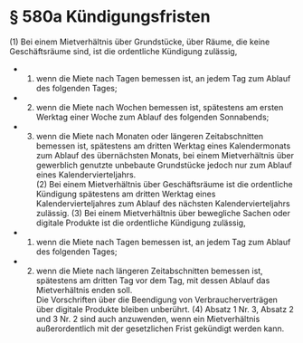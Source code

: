 # § 580a Kündigungsfristen
(1) Bei einem Mietverhältnis über Grundstücke, über Räume, die keine Geschäftsräume sind, ist die ordentliche Kündigung zulässig,
* 1. wenn die Miete nach Tagen bemessen ist, an jedem Tag zum Ablauf des folgenden Tages;
* 2. wenn die Miete nach Wochen bemessen ist, spätestens am ersten Werktag einer Woche zum Ablauf des folgenden Sonnabends;
* 3. wenn die Miete nach Monaten oder längeren Zeitabschnitten bemessen ist, spätestens am dritten Werktag eines Kalendermonats zum Ablauf des übernächsten Monats, bei einem Mietverhältnis über gewerblich genutzte unbebaute Grundstücke jedoch nur zum Ablauf eines Kalendervierteljahrs.  
(2) Bei einem Mietverhältnis über Geschäftsräume ist die ordentliche Kündigung spätestens am dritten Werktag eines Kalendervierteljahres zum Ablauf des nächsten Kalendervierteljahrs zulässig.
(3) Bei einem Mietverhältnis über bewegliche Sachen oder digitale Produkte ist die ordentliche Kündigung zulässig,
* 1. wenn die Miete nach Tagen bemessen ist, an jedem Tag zum Ablauf des folgenden Tages;
* 2. wenn die Miete nach längeren Zeitabschnitten bemessen ist, spätestens am dritten Tag vor dem Tag, mit dessen Ablauf das Mietverhältnis enden soll.  
Die Vorschriften über die Beendigung von Verbraucherverträgen über digitale Produkte bleiben unberührt.
(4) Absatz 1 Nr. 3, Absatz 2 und 3 Nr. 2 sind auch anzuwenden, wenn ein Mietverhältnis außerordentlich mit der gesetzlichen Frist gekündigt werden kann.